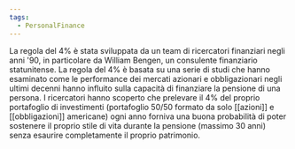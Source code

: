 ```yaml
---
tags:
  - PersonalFinance
---
```



La regola del 4% è stata sviluppata da un team di ricercatori finanziari negli anni '90, in particolare da William Bengen, un consulente finanziario statunitense. La regola del 4% è basata su una serie di studi che hanno esaminato come le performance dei mercati azionari e obbligazionari negli ultimi decenni hanno influito sulla capacità di finanziare la pensione di una persona. I ricercatori hanno scoperto che prelevare il 4% del proprio portafoglio di investimenti (portafoglio 50/50 formato da solo [[azioni]] e [[obbligazioni]] americane) ogni anno forniva una buona probabilità di poter sostenere il proprio stile di vita durante la pensione (massimo 30 anni) senza esaurire completamente il proprio patrimonio.